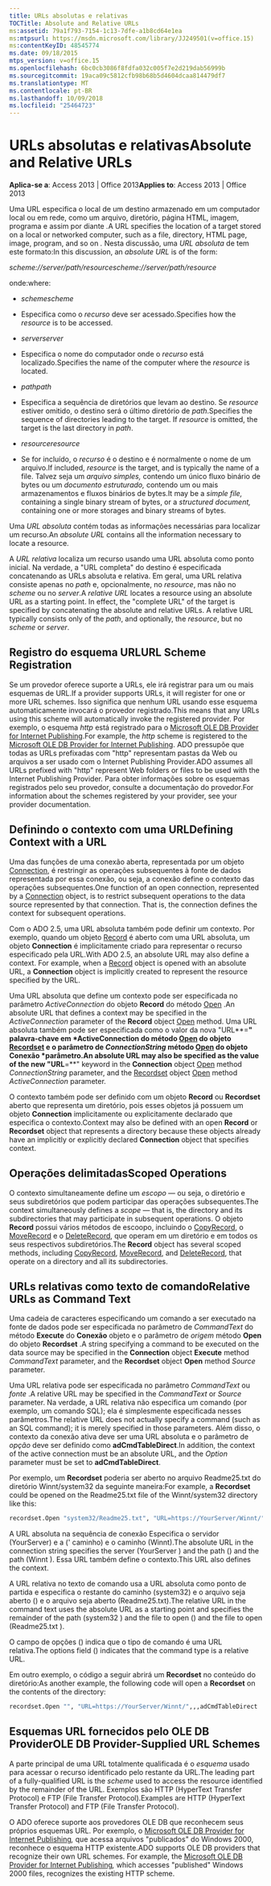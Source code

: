 ```yaml
---
title: URLs absolutas e relativas
TOCTitle: Absolute and Relative URLs
ms:assetid: 79a1f793-7154-1c13-7dfe-a1b8cd64e1ea
ms:mtpsurl: https://msdn.microsoft.com/library/JJ249501(v=office.15)
ms:contentKeyID: 48545774
ms.date: 09/18/2015
mtps_version: v=office.15
ms.openlocfilehash: 6bc0cb3086f8fdfa032c005f7e2d219dab56999b
ms.sourcegitcommit: 19aca09c5812cfb98b68b5d4604dcaa814479df7
ms.translationtype: MT
ms.contentlocale: pt-BR
ms.lasthandoff: 10/09/2018
ms.locfileid: "25464723"
---
```

# <a name="absolute-and-relative-urls"></a><span data-ttu-id="0d0f7-102">URLs absolutas e relativas</span><span class="sxs-lookup"><span data-stu-id="0d0f7-102">Absolute and Relative URLs</span></span>

<span data-ttu-id="0d0f7-103">**Aplica-se a**: Access 2013 | Office 2013</span><span class="sxs-lookup"><span data-stu-id="0d0f7-103">**Applies to**: Access 2013 | Office 2013</span></span> 

<span data-ttu-id="0d0f7-104">Uma URL especifica o local de um destino armazenado em um computador local ou em rede, como um arquivo, diretório, página HTML, imagem, programa e assim por diante *.*</span><span class="sxs-lookup"><span data-stu-id="0d0f7-104">A URL specifies the location of a target stored on a local or networked computer, such as a file, directory, HTML page, image, program, and so on *.*</span></span> <span data-ttu-id="0d0f7-105">Nesta discussão, uma *URL absoluta* de tem este formato:</span><span class="sxs-lookup"><span data-stu-id="0d0f7-105">In this discussion, an *absolute URL* is of the form:</span></span>

<span data-ttu-id="0d0f7-106">*scheme://server/path/resource*</span><span class="sxs-lookup"><span data-stu-id="0d0f7-106">*scheme://server/path/resource*</span></span>

<span data-ttu-id="0d0f7-107">onde:</span><span class="sxs-lookup"><span data-stu-id="0d0f7-107">where:</span></span>

  - <span data-ttu-id="0d0f7-108">*scheme*</span><span class="sxs-lookup"><span data-stu-id="0d0f7-108">*scheme*</span></span>

  - <span data-ttu-id="0d0f7-109">Especifica como o *recurso* deve ser acessado.</span><span class="sxs-lookup"><span data-stu-id="0d0f7-109">Specifies how the *resource* is to be accessed.</span></span>

  - <span data-ttu-id="0d0f7-110">*server*</span><span class="sxs-lookup"><span data-stu-id="0d0f7-110">*server*</span></span>

  - <span data-ttu-id="0d0f7-111">Especifica o nome do computador onde o *recurso* está localizado.</span><span class="sxs-lookup"><span data-stu-id="0d0f7-111">Specifies the name of the computer where the *resource* is located.</span></span>

  - <span data-ttu-id="0d0f7-112">*path*</span><span class="sxs-lookup"><span data-stu-id="0d0f7-112">*path*</span></span>

  - <span data-ttu-id="0d0f7-p102">Especifica a sequência de diretórios que levam ao destino. Se *resource* estiver omitido, o destino será o último diretório de *path*.</span><span class="sxs-lookup"><span data-stu-id="0d0f7-p102">Specifies the sequence of directories leading to the target. If *resource* is omitted, the target is the last directory in *path*.</span></span>

  - <span data-ttu-id="0d0f7-115">*resource*</span><span class="sxs-lookup"><span data-stu-id="0d0f7-115">*resource*</span></span>

  - <span data-ttu-id="0d0f7-116">Se for incluído, o *recurso* é o destino e é normalmente o nome de um arquivo.</span><span class="sxs-lookup"><span data-stu-id="0d0f7-116">If included, *resource* is the target, and is typically the name of a file.</span></span> <span data-ttu-id="0d0f7-117">Talvez seja um *arquivo simples,* contendo um único fluxo binário de bytes ou um *documento estruturado,* contendo um ou mais armazenamentos e fluxos binários de bytes.</span><span class="sxs-lookup"><span data-stu-id="0d0f7-117">It may be a *simple file,* containing a single binary stream of bytes, or a *structured document,* containing one or more storages and binary streams of bytes.</span></span>

<span data-ttu-id="0d0f7-118">Uma *URL absoluta* contém todas as informações necessárias para localizar um recurso.</span><span class="sxs-lookup"><span data-stu-id="0d0f7-118">An *absolute URL* contains all the information necessary to locate a resource.</span></span>

<span data-ttu-id="0d0f7-p104">A *URL relativa* localiza um recurso usando uma URL absoluta como ponto inicial. Na verdade, a "URL completa" do destino é especificada concatenando as URLs absoluta e relativa. Em geral, uma URL relativa consiste apenas no  *path* e, opcionalmente, no *resource*, mas não no *scheme* ou no *server*.</span><span class="sxs-lookup"><span data-stu-id="0d0f7-p104">A *relative URL* locates a resource using an absolute URL as a starting point. In effect, the "complete URL" of the target is specified by concatenating the absolute and relative URLs. A relative URL typically consists only of the *path*, and optionally, the *resource*, but no *scheme* or *server*.</span></span>

## <a name="url-scheme-registration"></a><span data-ttu-id="0d0f7-122">Registro do esquema URL</span><span class="sxs-lookup"><span data-stu-id="0d0f7-122">URL Scheme Registration</span></span>

<span data-ttu-id="0d0f7-123">Se um provedor oferece suporte a URLs, ele irá registrar para um ou mais esquemas de URL.</span><span class="sxs-lookup"><span data-stu-id="0d0f7-123">If a provider supports URLs, it will register for one or more URL schemes.</span></span> <span data-ttu-id="0d0f7-124">Isso significa que nenhum URL usando esse esquema automaticamente invocará o provedor registrado.</span><span class="sxs-lookup"><span data-stu-id="0d0f7-124">This means that any URLs using this scheme will automatically invoke the registered provider.</span></span> <span data-ttu-id="0d0f7-125">Por exemplo, o esquema *http* está registrado para o [Microsoft OLE DB Provider for Internet Publishing](microsoft-ole-db-provider-for-internet-publishing.md).</span><span class="sxs-lookup"><span data-stu-id="0d0f7-125">For example, the *http* scheme is registered to the [Microsoft OLE DB Provider for Internet Publishing](microsoft-ole-db-provider-for-internet-publishing.md).</span></span> <span data-ttu-id="0d0f7-126">ADO pressupõe que todas as URLs prefixadas com "http" representam pastas da Web ou arquivos a ser usado com o Internet Publishing Provider.</span><span class="sxs-lookup"><span data-stu-id="0d0f7-126">ADO assumes all URLs prefixed with "http" represent Web folders or files to be used with the Internet Publishing Provider.</span></span> <span data-ttu-id="0d0f7-127">Para obter informações sobre os esquemas registrados pelo seu provedor, consulte a documentação do provedor.</span><span class="sxs-lookup"><span data-stu-id="0d0f7-127">For information about the schemes registered by your provider, see your provider documentation.</span></span>

## <a name="defining-context-with-a-url"></a><span data-ttu-id="0d0f7-128">Definindo o contexto com uma URL</span><span class="sxs-lookup"><span data-stu-id="0d0f7-128">Defining Context with a URL</span></span>

<span data-ttu-id="0d0f7-p106">Uma das funções de uma conexão aberta, representada por um objeto [Connection](connection-object-ado.md), é restringir as operações subsequentes à fonte de dados representada por essa conexão, ou seja, a conexão define o contexto das operações subsequentes.</span><span class="sxs-lookup"><span data-stu-id="0d0f7-p106">One function of an open connection, represented by a [Connection](connection-object-ado.md) object, is to restrict subsequent operations to the data source represented by that connection. That is, the connection defines the context for subsequent operations.</span></span>

<span data-ttu-id="0d0f7-p107">Com o ADO 2.5, uma URL absoluta também pode definir um contexto. Por exemplo, quando um objeto [Record](record-object-ado.md) é aberto com uma URL absoluta, um objeto **Connection** é implicitamente criado para representar o recurso especificado pela URL.</span><span class="sxs-lookup"><span data-stu-id="0d0f7-p107">With ADO 2.5, an absolute URL may also define a context. For example, when a [Record](record-object-ado.md) object is opened with an absolute URL, a **Connection** object is implicitly created to represent the resource specified by the URL.</span></span>

<span data-ttu-id="0d0f7-133">Uma URL absoluta que define um contexto pode ser especificada no parâmetro *ActiveConnection* do objeto **Record** do método [Open](open-method-ado-record.md) .</span><span class="sxs-lookup"><span data-stu-id="0d0f7-133">An absolute URL that defines a context may be specified in the *ActiveConnection* parameter of the **Record** object [Open](open-method-ado-record.md) method.</span></span> <span data-ttu-id="0d0f7-134">Uma URL absoluta também pode ser especificada como o valor da nova "URL**=**" palavra-chave em \*ActiveConnection do método [Open](open-method-ado-recordset.md) do objeto [Recordset](recordset-object-ado.md) e o parâmetro de *ConnectionString* método [Open](open-method-ado-connection.md) do objeto **Conexão** \*parâmetro.</span><span class="sxs-lookup"><span data-stu-id="0d0f7-134">An absolute URL may also be specified as the value of the new "URL**=**" keyword in the **Connection** object [Open](open-method-ado-connection.md) method *ConnectionString* parameter, and the [Recordset](recordset-object-ado.md) object [Open](open-method-ado-recordset.md) method *ActiveConnection* parameter.</span></span>

<span data-ttu-id="0d0f7-135">O contexto também pode ser definido com um objeto **Record** ou **Recordset** aberto que representa um diretório, pois esses objetos já possuem um objeto **Connection** implicitamente ou explicitamente declarado que especifica o contexto.</span><span class="sxs-lookup"><span data-stu-id="0d0f7-135">Context may also be defined with an open **Record** or **Recordset** object that represents a directory because these objects already have an implicitly or explicitly declared **Connection** object that specifies context.</span></span>

## <a name="scoped-operations"></a><span data-ttu-id="0d0f7-136">Operações delimitadas</span><span class="sxs-lookup"><span data-stu-id="0d0f7-136">Scoped Operations</span></span>

<span data-ttu-id="0d0f7-137">O contexto simultaneamente define um *escopo* — ou seja, o diretório e seus subdiretórios que podem participar das operações subsequentes.</span><span class="sxs-lookup"><span data-stu-id="0d0f7-137">The context simultaneously defines a *scope* — that is, the directory and its subdirectories that may participate in subsequent operations.</span></span> <span data-ttu-id="0d0f7-138">O objeto **Record** possui vários métodos de escoopo, incluindo o [CopyRecord](copyrecord-method-ado.md), o [MoveRecord](moverecord-method-ado.md) e o [DeleteRecord](https://msdn.microsoft.com/library/jj249832\(v=office.15\)), que operam em um diretório e em todos os seus respectivos subdiretórios.</span><span class="sxs-lookup"><span data-stu-id="0d0f7-138">The **Record** object has several scoped methods, including [CopyRecord](copyrecord-method-ado.md), [MoveRecord](moverecord-method-ado.md), and [DeleteRecord](https://msdn.microsoft.com/library/jj249832\(v=office.15\)), that operate on a directory and all its subdirectories.</span></span>

## <a name="relative-urls-as-command-text"></a><span data-ttu-id="0d0f7-139">URLs relativas como texto de comando</span><span class="sxs-lookup"><span data-stu-id="0d0f7-139">Relative URLs as Command Text</span></span>

<span data-ttu-id="0d0f7-140">Uma cadeia de caracteres especificando um comando a ser executado na fonte de dados pode ser especificada no parâmetro de *CommandText* do método **Execute** do **Conexão** objeto e o parâmetro de *origem* método **Open** do objeto **Recordset** .</span><span class="sxs-lookup"><span data-stu-id="0d0f7-140">A string specifying a command to be executed on the data source may be specified in the **Connection** object **Execute** method *CommandText* parameter, and the **Recordset** object **Open** method *Source* parameter.</span></span>

<span data-ttu-id="0d0f7-141">Uma URL relativa pode ser especificada no parâmetro *CommandText* ou *fonte* .</span><span class="sxs-lookup"><span data-stu-id="0d0f7-141">A relative URL may be specified in the *CommandText* or *Source* parameter.</span></span> <span data-ttu-id="0d0f7-142">Na verdade, a URL relativa não especifica um comando (por exemplo, um comando SQL); ela é simplesmente especificada nesses parâmetros.</span><span class="sxs-lookup"><span data-stu-id="0d0f7-142">The relative URL does not actually specify a command (such as an SQL command); it is merely specified in those parameters.</span></span> <span data-ttu-id="0d0f7-143">Além disso, o contexto da conexão ativa deve ser uma URL absoluta e o parâmetro de *opção* deve ser definido como **adCmdTableDirect**.</span><span class="sxs-lookup"><span data-stu-id="0d0f7-143">In addition, the context of the active connection must be an absolute URL, and the *Option* parameter must be set to **adCmdTableDirect**.</span></span>

<span data-ttu-id="0d0f7-144">Por exemplo, um **Recordset** poderia ser aberto no arquivo Readme25.txt do diretório Winnt/system32 da seguinte maneira:</span><span class="sxs-lookup"><span data-stu-id="0d0f7-144">For example, a **Recordset** could be opened on the Readme25.txt file of the Winnt/system32 directory like this:</span></span>

```vb
recordset.Open "system32/Readme25.txt", "URL=https://YourServer/Winnt/",,,adCmdTableDirect 
```

<span data-ttu-id="0d0f7-145">A URL absoluta na sequência de conexão Especifica o servidor (YourServer) e a (' caminho) e o caminho (Winnt).</span><span class="sxs-lookup"><span data-stu-id="0d0f7-145">The absolute URL in the connection string specifies the server (YourServer ) and the path () and the path (Winnt ).</span></span> <span data-ttu-id="0d0f7-146">Essa URL também define o contexto.</span><span class="sxs-lookup"><span data-stu-id="0d0f7-146">This URL also defines the context.</span></span>

<span data-ttu-id="0d0f7-147">A URL relativa no texto de comando usa a URL absoluta como ponto de partida e especifica o restante do caminho (system32) e o arquivo seja aberto () e o arquivo seja aberto (Readme25.txt).</span><span class="sxs-lookup"><span data-stu-id="0d0f7-147">The relative URL in the command text uses the absolute URL as a starting point and specifies the remainder of the path (system32 ) and the file to open () and the file to open (Readme25.txt ).</span></span>

<span data-ttu-id="0d0f7-148">O campo de opções () indica que o tipo de comando é uma URL relativa.</span><span class="sxs-lookup"><span data-stu-id="0d0f7-148">The options field () indicates that the command type is a relative URL.</span></span>

<span data-ttu-id="0d0f7-149">Em outro exemplo, o código a seguir abrirá um **Recordset** no conteúdo do diretório:</span><span class="sxs-lookup"><span data-stu-id="0d0f7-149">As another example, the following code will open a **Recordset** on the contents of the directory:</span></span>

```vb
recordset.Open "", "URL=https://YourServer/Winnt/",,,adCmdTableDirect 
```

## <a name="ole-db-provider-supplied-url-schemes"></a><span data-ttu-id="0d0f7-150">Esquemas URL fornecidos pelo OLE DB Provider</span><span class="sxs-lookup"><span data-stu-id="0d0f7-150">OLE DB Provider-Supplied URL Schemes</span></span>

<span data-ttu-id="0d0f7-151">A parte principal de uma URL totalmente qualificada é o *esquema* usado para acessar o recurso identificado pelo restante da URL.</span><span class="sxs-lookup"><span data-stu-id="0d0f7-151">The leading part of a fully-qualified URL is the *scheme* used to access the resource identified by the remainder of the URL.</span></span> <span data-ttu-id="0d0f7-152">Exemplos são HTTP (HyperText Transfer Protocol) e FTP (File Transfer Protocol).</span><span class="sxs-lookup"><span data-stu-id="0d0f7-152">Examples are HTTP (HyperText Transfer Protocol) and FTP (File Transfer Protocol).</span></span>

<span data-ttu-id="0d0f7-p113">O ADO oferece suporte aos provedores OLE DB que reconhecem seus próprios esquemas URL. Por exemplo, o [Microsoft OLE DB Provider for Internet Publishing](microsoft-ole-db-provider-for-internet-publishing.md)*,* que acessa arquivos "publicados" do Windows 2000, reconhece o esquema HTTP existente.</span><span class="sxs-lookup"><span data-stu-id="0d0f7-p113">ADO supports OLE DB providers that recognize their own URL schemes. For example, the [Microsoft OLE DB Provider for Internet Publishing](microsoft-ole-db-provider-for-internet-publishing.md)*,* which accesses "published" Windows 2000 files, recognizes the existing HTTP scheme.</span></span>

